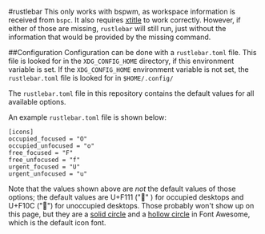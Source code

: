 #rustlebar
This only works with bspwm, as workspace information is received from `bspc`. It also requires [xtitle](https://github.com/baskerville/xtitle) to work correctly. However, if either of those are missing, `rustlebar` will still run, just without the information that would be provided by the missing command.

##Configuration
Configuration can be done with a `rustlebar.toml` file. This file is looked for in the `XDG_CONFIG_HOME` directory, if this environment variable is set. If the `XDG_CONFIG_HOME` environment variable is not set, the `rustlebar.toml` file is looked for in `$HOME/.config/`

The `rustlebar.toml` file in this repository contains the default values for all available options.

An example `rustlebar.toml` file is shown below:

````
[icons]
occupied_focused = "O"
occupied_unfocused = "o"
free_focused = "F"
free_unfocused = "f"
urgent_focused = "U"
urgent_unfocused = "u"
````

Note that the values shown above are *not* the default values of those options; the default values are U+F111 ("" ) for occupied desktops and  U+F10C ("") for unoccupied desktops. Those probably won't show up on this page, but they are a [solid circle](http://fortawesome.github.io/Font-Awesome/icon/circle/) and a [hollow circle](http://fortawesome.github.io/Font-Awesome/icon/circle-o/) in Font Awesome, which is the default icon font.
